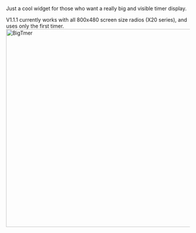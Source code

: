 Just a cool widget for those who want a really big and visible timer display.

V1.1.1 currently works with all 800x480 screen size radios (X20 series), and uses only the first timer.
<img width="1370" height="541" alt="BigTmer" src="https://github.com/user-attachments/assets/63861608-9d07-47a4-a1bd-0ba02ddd7011" />
